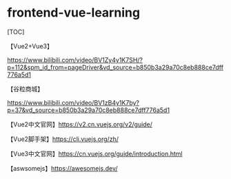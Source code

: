 # frontend-vue-learning

[TOC]

【Vue2+Vue3】

https://www.bilibili.com/video/BV1Zy4y1K7SH/?p=112&spm_id_from=pageDriver&vd_source=b850b3a29a70c8eb888ce7dff776a5d1

【谷粒商城】

https://www.bilibili.com/video/BV1zB4y1K7by?p=37&vd_source=b850b3a29a70c8eb888ce7dff776a5d1



【Vue2中文官网】https://v2.cn.vuejs.org/v2/guide/

【Vue2脚手架】https://cli.vuejs.org/zh/



【Vue3中文官网】https://cn.vuejs.org/guide/introduction.html



【aswsomejs】https://awesomejs.dev/


